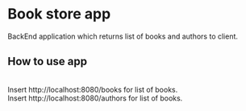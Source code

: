 # Book store app
BackEnd application which returns list of books and authors to client.

## How to use app
<br>Insert http://localhost:8080/books for list of books.<br>
Insert http://localhost:8080/authors for list of books.

